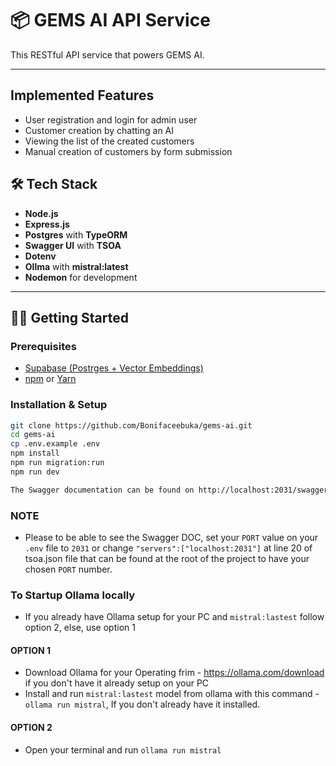 # 📦 GEMS AI API Service

This RESTful API service that powers GEMS AI.

---

## Implemented Features

- User registration and login for admin user
- Customer creation by chatting an AI
- Viewing the list of the created customers
- Manual creation of customers by form submission


## 🛠️ Tech Stack

- **Node.js**
- **Express.js**
- **Postgres** with **TypeORM**
- **Swagger UI** with **TSOA**
- **Dotenv**
- **Ollma** with **mistral:latest**
- **Nodemon** for development

---

## 🧑‍💻 Getting Started

### Prerequisites

- [Supabase (Postrges + Vector Embeddings)](https://supabase.com/docs/guides/ai)
- [npm](https://www.npmjs.com/) or [Yarn](https://yarnpkg.com/)

### Installation & Setup

```bash
git clone https://github.com/Bonifaceebuka/gems-ai.git
cd gems-ai
cp .env.example .env
npm install
npm run migration:run
npm run dev

The Swagger documentation can be found on http://localhost:2031/swagger/api
```
### NOTE
- Please to be able to see the Swagger DOC, set your `PORT` value on your `.env` file to `2031` or change `"servers":["localhost:2031"]` at line 20 of tsoa.json file that can be found at the root of the project to have your chosen `PORT` number.


### To Startup Ollama locally

- If you already have Ollama setup for your PC and `mistral:lastest` follow option 2, else, use option 1

#### OPTION 1

- Download Ollama for your Operating frim - https://ollama.com/download if you don't have it already setup on your PC
- Install and run `mistral:lastest` model from ollama with this command - `ollama run mistral`, If you don't already have it installed.

#### OPTION 2
- Open your terminal and run `ollama run mistral`

